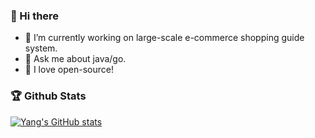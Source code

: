 ### 👋 Hi there 

<!--
**driventokill/driventokill** is a ✨ _special_ ✨ repository because its `README.md` (this file) appears on your GitHub profile.

Here are some ideas to get you started:

- 🔭 I’m currently working on ...
- 🌱 I’m currently learning ...
- 👯 I’m looking to collaborate on ...
- 🤔 I’m looking for help with ...
- 💬 Ask me about ...
- 📫 How to reach me: ...
- 😄 Pronouns: ...
- ⚡ Fun fact: ...
-->

- 🔭 I’m currently working on large-scale e-commerce shopping guide system.
- 💬 Ask me about java/go.
- 💖 I love open-source!

### 🏆 Github Stats

[![Yang's GitHub stats](https://github-readme-stats.vercel.app/api?username=driventokill)](https://github.com/driventokill/driventokill)
